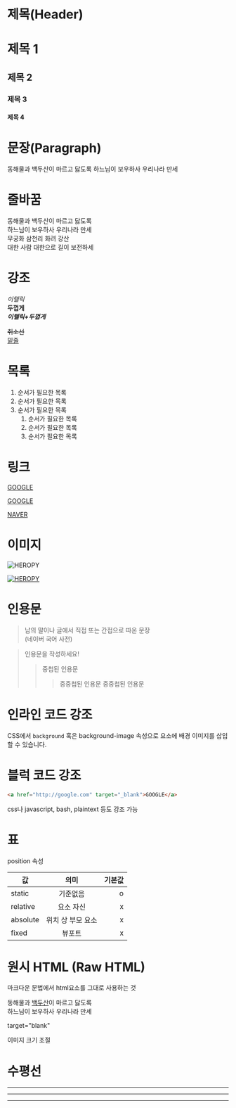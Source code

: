 # 제목(Header)

# 제목 1
## 제목 2
### 제목 3
#### 제목 4

# 문장(Paragraph)

동해물과 백두산이 마르고 닳도록
하느님이 보우하사 우리나라 만세

# 줄바꿈

동해물과 백두산이 마르고 닳도록  
하느님이 보우하사 우리나라 만세  
무궁화 삼천리 화려 강산  
대한 사람 대한으로 길이 보전하세


# 강조

_이텔릭_  
**두껍게**  
**_이텔릭+두껍게_**  

~~취소선~~  
<u> 밑줄 </u>

# 목록

1. 순서가 필요한 목록
1. 순서가 필요한 목록
1. 순서가 필요한 목록
    1. 순서가 필요한 목록
    1. 순서가 필요한 목록
    2. 순서가 필요한 목록 

# 링크

<a href="http://google.com">GOOGLE</a>

[GOOGLE](http://google.com)

[NAVER](http://naver.com "NAVER로 이동!")

# 이미지

![HEROPY](https://heropy.blog/css/images/logo.png)

[![HEROPY](https://heropy.blog/css/images/logo.png)](https://heropy.blog/)

# 인용문

> 남의 말이나 글에서 직접 또는 간접으로 따온 문장  
> (네이버 국어 사전)


> 인용문을 작성하세요!
>> 중첩된 인용문
>>> 중중첩된 인용문
>>> 중중첩된 인용문


# 인라인 코드 강조

CSS에서 `background` 혹은 background-image 속성으로 요소에 배경 이미지를 삽입할 수 있습니다.

# 블럭 코드 강조

```html
<a href="http://google.com" target="_blank">GOOGLE</a>
```

css나 javascript, bash, plaintext 등도 강조 가능

# 표

position 속성

값 | 의미 | 기본값
--|:--:|--: 
static | 기준없음 | o
relative | 요소 자신 | x
absolute | 위치 상 부모 요소 | x
fixed | 뷰포트 | x

<!-- 콜론 기호를 어디다가 두느냐에 따라서 배치가 가능 양쪽에 다 두면 중간 배치 -->

# 원시 HTML (Raw HTML)

마크다운 문법에서 html요소를 그대로 사용하는 것

동해물과 <span style="text-decoration:underline">백두산</span>이 마르고 닳도록<br/>
하느님이 보우하사 우리나라 만세

target="blank"

이미지 크기 조절

# 수평선

--- 

*** 

___
